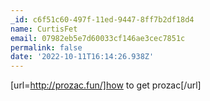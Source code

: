 ```yaml
---
_id: c6f51c60-497f-11ed-9447-8ff7b2df18d4
name: CurtisFet
email: 07982eb5e7d60033cf146ae3cec7851c
permalink: false
date: '2022-10-11T16:14:26.938Z'
---
```

[url=http://prozac.fun/]how to get prozac[/url]
